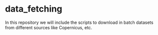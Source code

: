 # data_fetching
In this repository we will include the scripts to download in batch datasets from different sources like Copernicus, etc.
